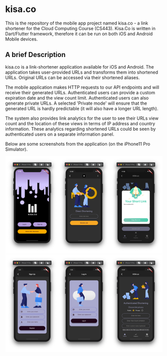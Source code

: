 # kisa.co
This is the repository of the mobile app project named kisa.co - a link shortener for the Cloud Computing Course (CS443). Kisa.Co is written in Dart/Flutter framework, therefore it can be run on both iOS and Android Mobile devices.


## A brief Description 

kisa.co is a link-shortener application available for iOS and Android. The application takes user-provided URLs and transforms them into shortened URLs. Original URLs can be accessed via their shortened aliases. 

The mobile application makes HTTP requests to our API endpoints and will receive their generated URLs. Authenticated users can provide a custom expiration date and the view count limit. Authenticated users can also generate private URLs. A selected 'Private mode' will ensure that the generated URL is hardly predictable (it will also have a longer URL length). 

The system also provides link analytics for the user to see their URLs view count and the location of these views in terms of IP address and country information. These analytics regarding shortened URLs could be seen by authenticated users on a separate information panel. 



Below are some screenshots from the application (on the iPhone11 Pro Simulator).

![Image description](/kisa_co/screenshots/screens1.png)
![Image description](/kisa_co/screenshots/screens2.jpg)

